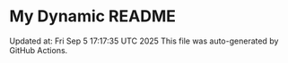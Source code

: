 # My Dynamic README
Updated at: Fri Sep  5 17:17:35 UTC 2025
This file was auto-generated by GitHub Actions.
